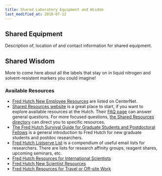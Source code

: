 ```yaml
---
title: Shared Laboratory Equipment and Wisdom
last_modified_at: 2018-07-12
---
```


## Shared Equipment
Description of, location of and contact information for shared equipment.


## Shared Wisdom
More to come here about all the labels that stay on in liquid nitrogen and solvent-resistent markers you could imagine!

### Available Resources
- [Fred Hutch New Employee Resources](https://centernet.fredhutch.org/cn/u/hr/new-employee-resources.html) are listed on CenterNet.
- [Shared Resources website](https://sharedresources.fredhutch.org) is a great place to start, if you want to explore available resources at the Hutch. Their [FAQ page](https://sharedresources.fredhutch.org/faqs) can answer general questions. For more focused questions, [the Shared Resources directory](https://sharedresources.fredhutch.org/directory) can direct you to specific resources.
- [The Fred Hutch Survival Guide for Graduate Students and Postdoctoral Fellows](https://centernet.fredhutch.org/cn/u/spac/_jcr_content/leftParsys/download/file.res/Survival%2520Guide_Seventeenth%2520Edition.pdf) is a general introduction to Fred Hutch for new graduate students and postdoc researchers.
- [Fred Hutch Listserve List](https://lists.fhcrc.org/mailman/listinfo) is a compendium of useful email lists for researchers. There are lists for research affinity groups, reagent shares, upcoming seminars, etc.
- [Fred Hutch Resources for International Scientists](http://www.fredhutch.org/en/education-training/oscd/international-scientists.html)
- [Fred Hutch New Scientist Resources](http://www.fredhutch.org/en/education-training/oscd/planning.html)
- [Fred Hutch Resources for Travel or Off-site Work](https://centernet.fredhutch.org/cn/u/center-it/help-desk/offsite.html)
